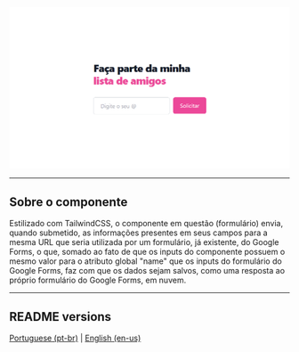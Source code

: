 <div align="center">
  <img src="./.github/demo.png" />
</div>

<hr>

## Sobre o componente

<p>
  Estilizado com TailwindCSS, o componente em questão (formulário) envia, quando submetido, as informações presentes em seus campos para a mesma URL que seria utilizada por um formulário, já existente, do Google Forms, o que, somado ao fato de que os inputs do componente possuem o mesmo valor para o atributo global "name" que os inputs do formulário do Google Forms, faz com que os dados sejam salvos, como uma resposta ao próprio formulário do Google Forms, em nuvem.
</p>

<hr>

## README versions

<div>
  <a href="https://github.com/trybrito/form-with-tailwind-and-google-forms/blob/main/README.md">
    Portuguese (pt-br)</a>
  |   
  <a href="https://github.com/trybrito/form-with-tailwind-and-google-forms/blob/main/README-en.md">
    English (en-us)</a>
</div>
